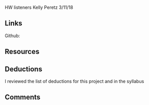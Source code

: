 HW listeners
Kelly Peretz
3/11/18

## Links
Github: 

## Resources


## Deductions

I reviewed the list of deductions for this project and in the syllabus

## Comments

